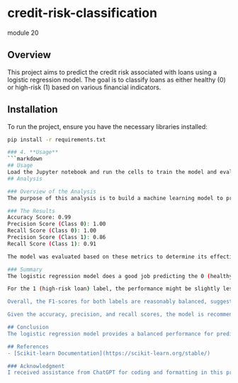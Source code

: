 # credit-risk-classification
module 20
## Overview
This project aims to predict the credit risk associated with loans using a logistic regression model. The goal is to classify loans as either healthy (0) or high-risk (1) based on various financial indicators.
## Installation
To run the project, ensure you have the necessary libraries installed:
```bash
pip install -r requirements.txt

### 4. **Usage**
```markdown
## Usage
Load the Jupyter notebook and run the cells to train the model and evaluate its performance.
## Analysis

### Overview of the Analysis
The purpose of this analysis is to build a machine learning model to predict the credit risk of loans. By using logistic regression, the goal is to determine whether a loan is healthy or at high risk of defaulting.

### The Results
Accuracy Score: 0.99
Precision Score (Class 0): 1.00
Recall Score (Class 0): 1.00
Precision Score (Class 1): 0.86
Recall Score (Class 1): 0.91

The model was evaluated based on these metrics to determine its effectiveness in predicting loan statuses.

### Summary
The logistic regression model does a good job predicting the 0 (healthy loan) label, with high precision and recall, indicating that it correctly identifies most of the healthy loans without too many false positives.

For the 1 (high-risk loan) label, the performance might be slightly less accurate, depending on the precision and recall scores. If recall is lower, the model is missing some high-risk loans, and if precision is lower, it's incorrectly tagging some healthy loans as high-risk.

Overall, the F1-scores for both labels are reasonably balanced, suggesting that the model is effective in predicting both healthy and high-risk loans.

Given the accuracy, precision, and recall scores, the model is recommended for use in identifying potential credit risks. If the model's performance for high-risk loans meets the company's threshold, it can be deployed for risk management. Otherwise, further model tuning or alternative algorithms might be considered.

## Conclusion
The logistic regression model provides a balanced performance for predicting both healthy and high-risk loans. This analysis demonstrates the potential of machine learning models in credit risk management.

## References
- [Scikit-learn Documentation](https://scikit-learn.org/stable/)

### Acknowledgment
I received assistance from ChatGPT for coding and formatting in this project. The guidance provided helped streamline the development process and improve the overall presentation of the results.
